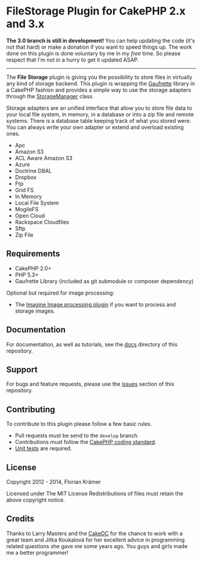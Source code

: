 FileStorage Plugin for CakePHP 2.x and 3.x
==========================================

**The 3.0 branch is still in development!** You can help updating the code (it's not that hard) or make a donation if you want to speed things up. The work done on this plugin is done voluntary by me in my *free* time. So please respect that I'm not in a hurry to get it updated ASAP.

---

The **File Storage** plugin is giving you the possibility to store files in virtually any kind of storage backend. This plugin is wrapping the [Gaufrette](https://github.com/KnpLabs/Gaufrette) library in a CakePHP fashion and provides a simple way to use the storage adapters through the [StorageManager](Lib/StorageManager.php) class.

Storage adapters are an unified interface that allow you to store file data to your local file system, in memory, in a database or into a zip file and remote systems. There is a database table keeping track of what you stored were. You can always write your own adapter or extend and overload existing ones.

 * Apc
 * Amazon S3
 * ACL Aware Amazon S3
 * Azure
 * Doctrine DBAL
 * Dropbox
 * Ftp
 * Grid FS
 * In Memory
 * Local File System
 * MogileFS
 * Open Cloud
 * Rackspace Cloudfiles
 * Sftp
 * Zip File

Requirements
------------

 * CakePHP 2.0+
 * PHP 5.3+
 * Gaufrette Library (included as git submodule or composer dependency)

Optional but required for image processing:

 * The [Imagine Image processing plugin](https://github.com/burzum/cakephp-imagine-plugin) if you want to process and storage images.

Documentation
-------------

For documentation, as well as tutorials, see the [docs](docs/Home.md) directory of this repository.

Support
-------

For bugs and feature requests, please use the [issues](https://github.com/burzum/FileStorage/issues) section of this repository.

Contributing
------------

To contribute to this plugin please follow a few basic rules.

* Pull requests must be send to the ```develop``` branch.
* Contributions must follow the [CakePHP coding standard](http://book.cakephp.org/2.0/en/contributing/cakephp-coding-conventions.html).
* [Unit tests](http://book.cakephp.org/2.0/en/development/testing.html) are required.

License
-------

Copyright 2012 - 2014, Florian Krämer

Licensed under The MIT License
Redistributions of files must retain the above copyright notice.

Credits
-------

Thanks to Larry Masters and the [CakeDC](http://cakedc.com) for the chance to work with a great team and Jitka Koukalová for her excellent advice in programming related questions she gave me some years ago. You guys and girls made me a better programmer!
